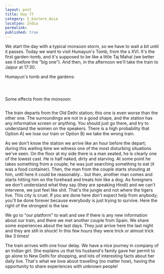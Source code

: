 ```yaml
---
layout: post
title: Day 77
category: 5_Eastern_Asia
location: India
permalink: 
published: true
---
```


We start the day with a typical monsoon storm, so we have to wait a bit until it passes. Today we want to visit Humayun's Tomb, from the s XVI. It's the first garden-tomb, and it's supposed to be like a little Taj Mahal (we better see it before the "big one"). And then, in the afternoon we'll take the train to Jaipur at 17:30.

Humayun's tomb and the gardens:

<p><a
href="https://lh3.googleusercontent.com/tPa6DNIs3y3qqIEuKZ7VvkLvo0-8wPvYtUVeLcnVGNwJMRFsyVXVS5_lm6-qS1ke5K6SySYreMCdMfQgjmlx0IMEHCKHNcmN4rNQI-mdhsZo4a4Zd34A5ySx0XNEtk3EvUszPMV8u9Hlpm2eKt3wZngtq1MMUqjXasae3Ze_wkv8lhtXBQ4rQg9Ce3Ey8bKzWZnusIvfWmsKuEBHMIOXj5Qriwb-Yu0QQPv4vTudGjxz7Blnn_AdCdW6LLjSokSPGpASRAcqLR7KAnOQQF00rOkTQDfZugTQB3Riysy6-4E_ah-6dPJU3rS1hV52-a7P794jJ11sTvHqaO3fsT1jK73eh-z_jKHYLMwpBeMPq6RiDP8RKZ3ra6cTcpB-ABz_qy-zI627AjJjoC3Sh9E-hEEeD2hXCXhQ9opmI7v--K57DpPox-zoHBD0LcuhTJ7FykXmGWyc9WeguGNd6HyBOswkMqa4hgRRbf8fxy9K2hFcELZNiVQvSllgafjjxFYmjnZdjwBybtHwMQSLczwDCGt4bCcrqo1kPwJMDUvd9ybtJ-87PiYBvCf2o3R8XEeR6N496xdIrLB_FhxOfcu1uSH1umGEh5FOyI_SucY8z7DVYTH2D2BgbpIsXw1-hgyvAi5f58V-e0MwbnGqI1uMgBwALPj2xRCsTO2F5jl-7FKdZAnzN4YttvX4Rg=w836-h627-no"><img 
src="https://lh3.googleusercontent.com/tPa6DNIs3y3qqIEuKZ7VvkLvo0-8wPvYtUVeLcnVGNwJMRFsyVXVS5_lm6-qS1ke5K6SySYreMCdMfQgjmlx0IMEHCKHNcmN4rNQI-mdhsZo4a4Zd34A5ySx0XNEtk3EvUszPMV8u9Hlpm2eKt3wZngtq1MMUqjXasae3Ze_wkv8lhtXBQ4rQg9Ce3Ey8bKzWZnusIvfWmsKuEBHMIOXj5Qriwb-Yu0QQPv4vTudGjxz7Blnn_AdCdW6LLjSokSPGpASRAcqLR7KAnOQQF00rOkTQDfZugTQB3Riysy6-4E_ah-6dPJU3rS1hV52-a7P794jJ11sTvHqaO3fsT1jK73eh-z_jKHYLMwpBeMPq6RiDP8RKZ3ra6cTcpB-ABz_qy-zI627AjJjoC3Sh9E-hEEeD2hXCXhQ9opmI7v--K57DpPox-zoHBD0LcuhTJ7FykXmGWyc9WeguGNd6HyBOswkMqa4hgRRbf8fxy9K2hFcELZNiVQvSllgafjjxFYmjnZdjwBybtHwMQSLczwDCGt4bCcrqo1kPwJMDUvd9ybtJ-87PiYBvCf2o3R8XEeR6N496xdIrLB_FhxOfcu1uSH1umGEh5FOyI_SucY8z7DVYTH2D2BgbpIsXw1-hgyvAi5f58V-e0MwbnGqI1uMgBwALPj2xRCsTO2F5jl-7FKdZAnzN4YttvX4Rg=w836-h627-no" alt=""></a></p>

<p><a
href="https://lh3.googleusercontent.com/aRoFs1stinP28gwq0VqyvJk4r9zW0pCfwGpfj1mm226gGrvrpH87p78ukgQ8U6u03NxWPzVHFAETAPiZvKkwYUy9zem2VDp4jIDJwHw2s6BpHsbUYICMThGMyRAdOgUcpSZ_4tWyfakyWTGzyl0pbcKkGwKEHmGLOHzAm_ZJY780q4NOo7Hiia1ieqKmJ7eRu3BPBdzCYS6W97aQwEFwpi4c8LMxWlExso306kfUJj8Vz7Qf-sv9kSL_Mq7ePluyYdLUhqHFF2Gp6QMOhZReyeVcOWkJAcC5qGqLQKJ5NjlTpLrvUHKUtSC1cnvRs6B71-8NArJ6WNV5GrWChNRcgDvo-iqTGNxCRtGBuG5U_mcmtoFPEBLuEkYUtPb5nF5B9B9x97_hzgXD7mYDJ0VjrS11iPsfu6Uq23839dQu1FPuWCztQaUeRgaS0TfrYVNtrigVXDrQB7exSRsuP1Hv3mFLBHkvfiOOJKnBOMgVRRkaz8dkwrm1puyWv71ZMP6s4enWj0KeNgBQnOckyuWwCf0qEZtGT5J5qfFsIAeiwqdK8U_YGSUsJAXd1w8tFusNk_-amtvczHrfMObTWsg--MGkv4njUCu3bm-7t8caTmsM15sfmpJ45unz-3nXx5XIzdjOeT9QcwdqiFR6AklF5Ovob1kbICkO5X58SGizUI3yusticaeMOWAn4Q=w836-h627-no"><img 
src="https://lh3.googleusercontent.com/aRoFs1stinP28gwq0VqyvJk4r9zW0pCfwGpfj1mm226gGrvrpH87p78ukgQ8U6u03NxWPzVHFAETAPiZvKkwYUy9zem2VDp4jIDJwHw2s6BpHsbUYICMThGMyRAdOgUcpSZ_4tWyfakyWTGzyl0pbcKkGwKEHmGLOHzAm_ZJY780q4NOo7Hiia1ieqKmJ7eRu3BPBdzCYS6W97aQwEFwpi4c8LMxWlExso306kfUJj8Vz7Qf-sv9kSL_Mq7ePluyYdLUhqHFF2Gp6QMOhZReyeVcOWkJAcC5qGqLQKJ5NjlTpLrvUHKUtSC1cnvRs6B71-8NArJ6WNV5GrWChNRcgDvo-iqTGNxCRtGBuG5U_mcmtoFPEBLuEkYUtPb5nF5B9B9x97_hzgXD7mYDJ0VjrS11iPsfu6Uq23839dQu1FPuWCztQaUeRgaS0TfrYVNtrigVXDrQB7exSRsuP1Hv3mFLBHkvfiOOJKnBOMgVRRkaz8dkwrm1puyWv71ZMP6s4enWj0KeNgBQnOckyuWwCf0qEZtGT5J5qfFsIAeiwqdK8U_YGSUsJAXd1w8tFusNk_-amtvczHrfMObTWsg--MGkv4njUCu3bm-7t8caTmsM15sfmpJ45unz-3nXx5XIzdjOeT9QcwdqiFR6AklF5Ovob1kbICkO5X58SGizUI3yusticaeMOWAn4Q=w836-h627-no" alt=""></a></p>

<p><a
href="https://lh3.googleusercontent.com/4nwvXcbBnAN1BwIs-454g9aQCxZIYiTkyH3jTDxsvjcd48Tg4Y45enL1MQvng2tVAgnGFXp-3djTLQcVD__U7dZatOyWKD8ie9I4wi6UcuMW_cmPduf9nQSK8IU4FN_jRB-R7QXyziIReFv2Tl7goBuIb-71lvG3KN-Dg2Fi5LUXuNbAZhLjW81JRwPcTCGzJ6g6DzXCcgJbfPh0WFOGIeAKzx3cQ-UJfDEPPfAUqWypW52HCrT2oxSITKhPmomBECLqCp0T8lIE28gRiyKUSGlHaRP1XcYe0k0SFC5Jeo5Ns9nfnAyCsTXK2zMZm2QuEsHNnwM3amQK7XTUvQ2WoHRwTEp0enpfnS0rZeJw4yhjRBUip18LryIZM0rFfEgmJUoQUx1OmZIQBTmQA3ysn4w7jyQaLAUrW1Feui8VhuGsqXBPNU3mAyYBfhWUNYZkPU4qHGQoYSy5XhPj-FEs2qxZKKedHhelzJePWAid6QDja0gjmtFfkjZ-miBrc01h83D9G--FHm5zosvF77hkGCyzkVm8hPugZdnLH5oXeucvgNRMWeLR1_kcrZKRIWamLnvAedSBJDwgdFpVAcqDlBFFnGGFdtrs5A4TKtimSP85rYQUjOQhOoWx8xIJDud_h71wxF0j0xyRIH7_YSxbyN-QdMa4xbrMcwIY03yh_aMu568bbKZIjYueFg=w836-h627-no"><img 
src="https://lh3.googleusercontent.com/4nwvXcbBnAN1BwIs-454g9aQCxZIYiTkyH3jTDxsvjcd48Tg4Y45enL1MQvng2tVAgnGFXp-3djTLQcVD__U7dZatOyWKD8ie9I4wi6UcuMW_cmPduf9nQSK8IU4FN_jRB-R7QXyziIReFv2Tl7goBuIb-71lvG3KN-Dg2Fi5LUXuNbAZhLjW81JRwPcTCGzJ6g6DzXCcgJbfPh0WFOGIeAKzx3cQ-UJfDEPPfAUqWypW52HCrT2oxSITKhPmomBECLqCp0T8lIE28gRiyKUSGlHaRP1XcYe0k0SFC5Jeo5Ns9nfnAyCsTXK2zMZm2QuEsHNnwM3amQK7XTUvQ2WoHRwTEp0enpfnS0rZeJw4yhjRBUip18LryIZM0rFfEgmJUoQUx1OmZIQBTmQA3ysn4w7jyQaLAUrW1Feui8VhuGsqXBPNU3mAyYBfhWUNYZkPU4qHGQoYSy5XhPj-FEs2qxZKKedHhelzJePWAid6QDja0gjmtFfkjZ-miBrc01h83D9G--FHm5zosvF77hkGCyzkVm8hPugZdnLH5oXeucvgNRMWeLR1_kcrZKRIWamLnvAedSBJDwgdFpVAcqDlBFFnGGFdtrs5A4TKtimSP85rYQUjOQhOoWx8xIJDud_h71wxF0j0xyRIH7_YSxbyN-QdMa4xbrMcwIY03yh_aMu568bbKZIjYueFg=w836-h627-no" alt=""></a></p>

Some effects from the monsoon:

<p><a
href="https://lh3.googleusercontent.com/Lr6080Bt_SqwpNGRRzTT1YPLK945QKVkglg8qqnrB50XVP0AapVAvDHEP99oYVe-q1V70_pYLa5e20tgS4kGgh2A8DAWrVSaLrIh46s2yQ6d9dXt59Op7DUF4y70kv6wNgRNa6aAnJD_qDn_m5GE8lWIMqFxqDEjvj1hkbDkGQdyVq-_2Ug-TJGvBh2teuZ5njXhmmm2HBOS4M3I5b0I0dgPqR8k1DDW7LWN5-cWWvtfy3nEZbkA8hZ1HDjBStV7DmTo0JB861UrmgFWJDOE_1R87VA7_k19m3RWP_WFqlfd4DCCYEDucuyl4jyb8FG5-8Rdmu343vEiH7MB1T9d5P4UKcstFzYJ8MhYbbcLTBAybJYL-NLU7n9qPCkRMhtcR_CVu9TOMsNtCRt56BmlTIaCX8lraWkGzuGywdlTUIElKJJbEiSyAX1fRphpNnyI7G2x3ADQd-zvJoHVoMkgKZ1KLqvZJXPWdLauSrqZRrKFFGCVGrXWiglAFH6Ac0lNMK-6PIHcbeNpuqps6ilUjvVwWZ5hiwjA5fCTldAr66Jqdp3_D_noJd-EiX57kujGZZ0Cb0nj0zEmKWhJBGcNY3BsgJ3UqiZppj6ClcteGPNYXSTaAm1_Ni9LVfdhHc3JTk-RWKTcLWCUilRRMWmZBiCe0Klu3NoAPnG2Hg8aLxLh6cIXC_eLUwuxZQ=w546-h307-k-no"><img 
src="https://lh3.googleusercontent.com/Lr6080Bt_SqwpNGRRzTT1YPLK945QKVkglg8qqnrB50XVP0AapVAvDHEP99oYVe-q1V70_pYLa5e20tgS4kGgh2A8DAWrVSaLrIh46s2yQ6d9dXt59Op7DUF4y70kv6wNgRNa6aAnJD_qDn_m5GE8lWIMqFxqDEjvj1hkbDkGQdyVq-_2Ug-TJGvBh2teuZ5njXhmmm2HBOS4M3I5b0I0dgPqR8k1DDW7LWN5-cWWvtfy3nEZbkA8hZ1HDjBStV7DmTo0JB861UrmgFWJDOE_1R87VA7_k19m3RWP_WFqlfd4DCCYEDucuyl4jyb8FG5-8Rdmu343vEiH7MB1T9d5P4UKcstFzYJ8MhYbbcLTBAybJYL-NLU7n9qPCkRMhtcR_CVu9TOMsNtCRt56BmlTIaCX8lraWkGzuGywdlTUIElKJJbEiSyAX1fRphpNnyI7G2x3ADQd-zvJoHVoMkgKZ1KLqvZJXPWdLauSrqZRrKFFGCVGrXWiglAFH6Ac0lNMK-6PIHcbeNpuqps6ilUjvVwWZ5hiwjA5fCTldAr66Jqdp3_D_noJd-EiX57kujGZZ0Cb0nj0zEmKWhJBGcNY3BsgJ3UqiZppj6ClcteGPNYXSTaAm1_Ni9LVfdhHc3JTk-RWKTcLWCUilRRMWmZBiCe0Klu3NoAPnG2Hg8aLxLh6cIXC_eLUwuxZQ=w546-h307-k-no" alt=""></a></p>


The train departs from the Old Delhi station; this one is even worse than the other one. The surroundings are not in a good shape, and the station has any informative screen or anything. You should just go there, and try to understand the women on the speakers. There is a high probability that Option A) we lose our train or Option B) we take the wrong train.

As we don't know the station we arrive like an hour before the depart; during this waiting time we witness one of the most disturbing situations we've seen. On the floor at my side there is a man seated, he is clearly one of the lowest cast. He is half naked, dirty and starving. At some point he takes something from a couple; he was just searching something to eat (it was a food container). Then, the man from the couple starts shouting at him, until here it could be reasonably... but then, another man comes and starts hitting him on the forehead and treats him like a dog. As foreigners we don't understand what they say (they are speaking Hindi) and we can't intervene, we just feel like shit. That's the jungle and not where the tigers live. This city is cruel. If you are done here don't expect help from anybody; you'll be done forever because everybody is just trying to survive. Here the right of the strongest is the law.

We go to "our platform" to wait and see if there is any new information about our train, and there we met another couple from Spain. We share some experiences about the last days. They just arrive here the last night and they are still in shock! In this few hours they were trick or almost trick like 3 times!

The train arrives with one hour delay. We have a nice journey in company of an Indian girl. She explains us that his husband's family gave her permit to go alone to New Delhi for shopping, and lots of interesting facts about her daily live. That's what we love about travelling (no matter how), having the opportunity to share experiences with unknown people! 